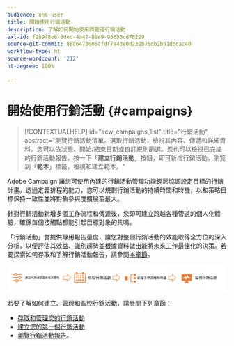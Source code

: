 ```yaml
---
audience: end-user
title: 開始使用行銷活動
description: 了解如何開始使用跨管道行銷活動
exl-id: f2b9f8e6-5ded-4a47-89e9-96650cd78229
source-git-commit: 88c6473005cfdf7a43e0d232b75db2b51dbcac40
workflow-type: ht
source-wordcount: '212'
ht-degree: 100%

---
```



# 開始使用行銷活動 {#campaigns}

>[!CONTEXTUALHELP]
>id="acw_campaigns_list"
>title="行銷活動"
>abstract="瀏覽行銷活動清單。選取行銷活動，檢視其內容、傳遞和詳細資料。您可以依狀態、開始/結束日期或自訂規則篩選。您也可以檢視已完成的行銷活動報告。按一下「**建立行銷活動**」按鈕，即可新增行銷活動。瀏覽到「**範本**」標籤，檢視和建立範本。"


Adobe Campaign 讓您可使用內建的行銷活動管理功能輕鬆協調設定目標的行銷計畫。透過定義排程的能力，您可以規劃行銷活動的持續時間和時機，以和策略目標保持一致性並將對象參與度擴展至最大。

針對行銷活動新增多個工作流程和傳遞後，您即可建立跨越各種管道的個人化體驗，確保每個接觸點都能引起目標對象的共鳴。

「行銷活動」會提供專用報告量度，讓您對整個行銷活動的效能取得全方位的深入分析，以便評估其效益、識別趨勢並根據資料做出能將未來工作最佳化的決策。若要探索如何存取和了解行銷活動報告，請參閱[本章節](../reporting/campaign-reports.md)。

![行銷活動流程](assets/campaign-flow.png)

若要了解如何建立、管理和監控行銷活動，請參閱下列章節：

* [存取和管理您的行銷活動](manage-campaigns.md)
* [建立您的第一個行銷活動](create-campaigns.md)
* [瀏覽行銷活動報告](../reporting/campaign-reports.md)。


